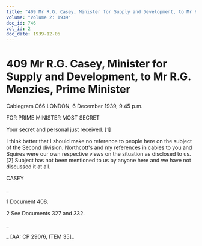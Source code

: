 ```yaml
---
title: "409 Mr R.G. Casey, Minister for Supply and Development, to Mr R.G. Menzies, Prime Minister"
volume: "Volume 2: 1939"
doc_id: 746
vol_id: 2
doc_date: 1939-12-06
---
```


# 409 Mr R.G. Casey, Minister for Supply and Development, to Mr R.G. Menzies, Prime Minister

Cablegram C66 LONDON, 6 December 1939, 9.45 p.m.

FOR PRIME MINISTER MOST SECRET

Your secret and personal just received. [1]

I think better that I should make no reference to people here on the subject of the Second division. Northcott's and my references in cables to you and Squires were our own respective views on the situation as disclosed to us. [2] Subject has not been mentioned to us by anyone here and we have not discussed it at all.

CASEY

_

1 Document 408.

2 See Documents 327 and 332.

_

_ [AA: CP 290/6, ITEM 35]_
